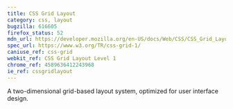 ```yaml
---
title: CSS Grid Layout
category: css, layout
bugzilla: 616605
firefox_status: 52
mdn_url: https://developer.mozilla.org/en-US/docs/Web/CSS/CSS_Grid_Layout
spec_url: https://www.w3.org/TR/css-grid-1/
caniuse_ref: css-grid
webkit_ref: CSS Grid Layout Level 1
chrome_ref: 4589636412243968
ie_ref: cssgridlayout
---
```


A two-dimensional grid-based layout system, optimized for user interface design.
